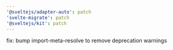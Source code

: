 ```yaml
---
'@sveltejs/adapter-auto': patch
'svelte-migrate': patch
'@sveltejs/kit': patch
---
```


fix: bump import-meta-resolve to remove deprecation warnings
